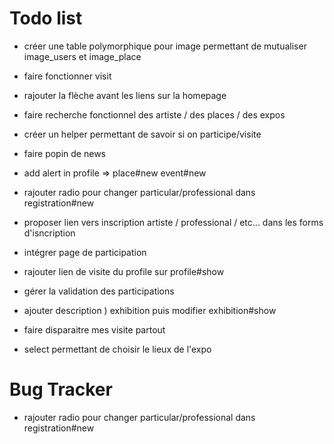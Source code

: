 # Todo list

- créer une table polymorphique pour image permettant de mutualiser image_users et image_place
- faire fonctionner visit
- rajouter la flèche avant les liens sur la homepage
- faire recherche fonctionnel des artiste / des places / des expos
- créer un helper permettant de savoir si on participe/visite


- faire popin de news
- add alert in profile => place#new event#new
- rajouter radio pour changer particular/professional dans registration#new
- proposer lien vers inscription artiste / professional / etc... dans les forms d'isncription
- intégrer page de participation

- rajouter lien de visite du profile sur profile#show
- gérer la validation des participations
- ajouter description ) exhibition puis modifier exhibition#show
- faire disparaitre mes visite partout
- select permettant de choisir le lieux de l'expo


# Bug Tracker
- rajouter radio pour changer particular/professional dans registration#new
